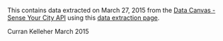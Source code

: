 This contains data extracted on March 27, 2015 from the [Data Canvas - Sense Your City API](http://map.datacanvas.org/#!/data) using this [data extraction page](http://bl.ocks.org/curran/c65ce9880826e466d2b0).

Curran Kelleher March 2015
